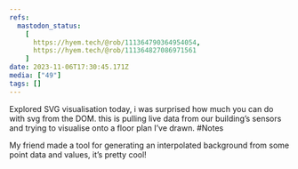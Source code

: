 ```yaml
---
refs:
  mastodon_status:
    [
      https://hyem.tech/@rob/111364790364954054,
      https://hyem.tech/@rob/111364827086971561
    ]
date: 2023-11-06T17:30:45.171Z
media: ["49"]
tags: []
---
```


Explored SVG visualisation today, i was surprised how much you can do with svg from the DOM. this is pulling live data from our building’s sensors and trying to visualise onto a floor plan I’ve drawn.
#Notes

My friend made a tool for generating an interpolated background from some point data and values, it’s pretty cool!
